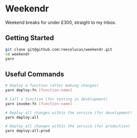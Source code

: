 # Weekendr

Weekend breaks for under £300, straight to my inbox.

## Getting Started

```Bash
git clone git@github.com:reecelucas/weekendr.git
cd weekendr
yarn
```

## Useful Commands

```Bash
# Deploy a function (after making changes)
yarn deploy:fn [function-name]

# Call a function (for testing in development)
yarn invoke:fn [function-name]

# Deploy all changes within the service (for development)
yarn deploy:all

# Deploy all changes within the service (for production)
yarn deploy:all:prod
```
